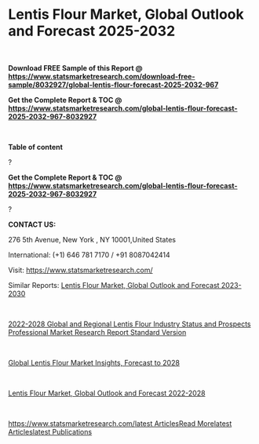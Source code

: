 <h1>Lentis Flour Market, Global Outlook and Forecast 2025-2032</h1><br/><p><strong>Download FREE Sample of this Report @ <a href="https://www.statsmarketresearch.com/download-free-sample/8032927/global-lentis-flour-forecast-2025-2032-967">https://www.statsmarketresearch.com/download-free-sample/8032927/global-lentis-flour-forecast-2025-2032-967</a></strong></p>
 
 
 
 <div><b>Get the Complete Report & TOC @ <a href="https://www.statsmarketresearch.com/global-lentis-flour-forecast-2025-2032-967-8032927">https://www.statsmarketresearch.com/global-lentis-flour-forecast-2025-2032-967-8032927</a></b></div>
 
 
 
 <p><br />
 
 <b>Table of content</b></p>
 
 
 
 <p>? </p>
 
 
 
 <div><b>Get the Complete Report & TOC @ <a href="https://www.statsmarketresearch.com/global-lentis-flour-forecast-2025-2032-967-8032927">https://www.statsmarketresearch.com/global-lentis-flour-forecast-2025-2032-967-8032927</a></b></div>
 
 
 
 <p>? </p>
 
 
 
 <p><b>CONTACT US:</b><br />
 
 276 5th Avenue, New York , NY 10001,United States<br />
 
 International: (+1) 646 781 7170 / +91 8087042414<br />
 
 Visit: <a href="https://www.statsmarketresearch.com/">https://www.statsmarketresearch.com/</a><br />
 
 Similar Reports: <a href="https://www.statsmarketresearch.com/global-lentis-flour-forecast-2025-2032-967-8032927">Lentis Flour Market, Global Outlook and Forecast 2023-2030</a><br />
 
 <br />
 
 <a href="https://www.statsmarketresearch.com/global-lentis-flour-forecast-2025-2032-967-8032927">2022-2028 Global and Regional Lentis Flour Industry Status and Prospects Professional Market Research Report Standard Version</a><br />
 
 <br />
 
 <a href="https://www.statsmarketresearch.com/global-lentis-flour-forecast-2025-2032-967-8032927">Global Lentis Flour Market Insights, Forecast to 2028</a><br />
 
 <br />
 
 <a href="https://www.statsmarketresearch.com/global-lentis-flour-forecast-2025-2032-967-8032927">Lentis Flour Market, Global Outlook and Forecast 2022-2028</a><br />
 
 <br />
 
 <a href="https://gyeongbokgung.com">https://www.statsmarketresearch.com/</a><a href="https://hallyeomaritime.com">latest Articles</a><a href="https://jingwansa.com">Read More</a><a href="https://nguoiviet.jp/">latest Articles</a><a href="https://www.intelmarketresearch.com/">latest Publications</a></p>